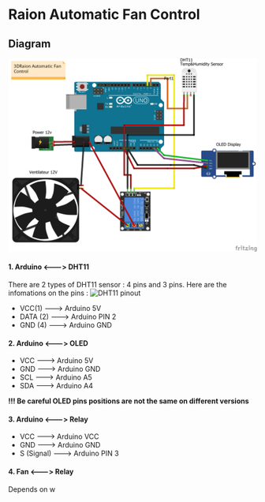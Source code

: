 # Raion Automatic Fan Control
## Diagram
![Diagram](https://raw.githubusercontent.com/leductan-nguyen/Automatic-Fan-Control/master/docs/diagram.png)
#### 1. Arduino <---> DHT11 
There are 2 types of DHT11 sensor : 4 pins and 3 pins. Here are the infomations on the pins :
![DHT11 pinout](https://raw.githubusercontent.com/leductan-nguyen/Automatic-Fan-Control/master/docs/DHT11–Temperature-Sensor-Pinout.jpg)
- VCC(1) ---> Arduino 5V
- DATA (2) ---> Arduino PIN 2
- GND (4) ---> Arduino GND
#### 2. Arduino <---> OLED
- VCC ---> Arduino 5V
- GND ---> Arduino GND
- SCL ---> Arduino A5
- SDA ---> Arduino A4

**!!! Be careful OLED pins positions are not the same on different versions**
#### 3. Arduino <---> Relay
- VCC ---> Arduino VCC
- GND ---> Arduino GND
- S (Signal) ---> Arduino PIN 3
#### 4. Fan <---> Relay
Depends on w

<!--stackedit_data:
eyJoaXN0b3J5IjpbMTAxNzI3MzQyNCwxODMxNjE0NDksMTI2Mj
g5NzgzN119
-->